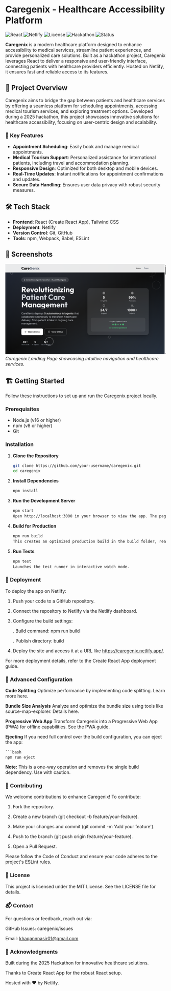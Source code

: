 # Caregenix - Healthcare Accessibility Platform

![React](https://img.shields.io/badge/React-18.2.0-61DAFB?logo=react)
![Netlify](https://img.shields.io/badge/Netlify-Deployed-00C7B7?logo=netlify)
![License](https://img.shields.io/badge/License-MIT-blue)
![Hackathon](https://img.shields.io/badge/Hackathon-2025-brightgreen)
![Status](https://img.shields.io/badge/Status-Active-green)

**Caregenix** is a modern healthcare platform designed to enhance accessibility to medical services, streamline patient experiences, and provide personalized care solutions. Built as a hackathon project, Caregenix leverages React to deliver a responsive and user-friendly interface, connecting patients with healthcare providers efficiently. Hosted on Netlify, it ensures fast and reliable access to its features.

## 🚀 Project Overview

Caregenix aims to bridge the gap between patients and healthcare services by offering a seamless platform for scheduling appointments, accessing medical tourism services, and exploring treatment options. Developed during a 2025 hackathon, this project showcases innovative solutions for healthcare accessibility, focusing on user-centric design and scalability.

### 🌟 Key Features
- **Appointment Scheduling**: Easily book and manage medical appointments.
- **Medical Tourism Support**: Personalized assistance for international patients, including travel and accommodation planning.
- **Responsive Design**: Optimized for both desktop and mobile devices.
- **Real-Time Updates**: Instant notifications for appointment confirmations and updates.
- **Secure Data Handling**: Ensures user data privacy with robust security measures.

## 🛠️ Tech Stack

- **Frontend**: React (Create React App), Tailwind CSS
- **Deployment**: Netlify
- **Version Control**: Git, GitHub
- **Tools**: npm, Webpack, Babel, ESLint

## 📸 Screenshots

![Landing Page](https://github.com/KhaqanNasir/caregenix/blob/master/homepage.png)
*Caregenix Landing Page showcasing intuitive navigation and healthcare services.*

## 🏗️ Getting Started

Follow these instructions to set up and run the Caregenix project locally.

### Prerequisites
- Node.js (v16 or higher)
- npm (v8 or higher)
- Git

### Installation
1. **Clone the Repository**
   ```bash
   git clone https://github.com/your-username/caregenix.git
   cd caregenix
2. **Install Dependencies**

   ```bash
   npm install
3. **Run the Development Server**

   ```bash
   npm start
   Open http://localhost:3000 in your browser to view the app. The page will reload automatically when you make changes.

4. **Build for Production**

   ```bash
   npm run build
   This creates an optimized production build in the build folder, ready for deployment.

5. **Run Tests**

   ```bash
   npm test
   Launches the test runner in interactive watch mode.

### 🚀 Deployment
To deploy the app on Netlify:

 1. Push your code to a GitHub repository.

 2. Connect the repository to Netlify via the Netlify dashboard.

 3. Configure the build settings:

    . Build command: npm run build

    . Publish directory: build

 4. Deploy the site and access it at a URL like https://caregenix.netlify.app/.

For more deployment details, refer to the Create React App deployment guide.

### 🧪 Advanced Configuration
**Code Splitting**
Optimize performance by implementing code splitting. Learn more here.

**Bundle Size Analysis**
Analyze and optimize the bundle size using tools like source-map-explorer. Details here.

**Progressive Web App**
Transform Caregenix into a Progressive Web App (PWA) for offline capabilities. See the PWA guide.

**Ejecting**
If you need full control over the build configuration, you can eject the app:

    ```bash
    npm run eject
    
**Note:** This is a one-way operation and removes the single build dependency. Use with caution.

### 🤝 Contributing
We welcome contributions to enhance Caregenix! To contribute:

 1. Fork the repository.

 2. Create a new branch (git checkout -b feature/your-feature).

 3. Make your changes and commit (git commit -m 'Add your feature').

 4. Push to the branch (git push origin feature/your-feature).

 5. Open a Pull Request.

Please follow the Code of Conduct and ensure your code adheres to the project's ESLint rules.

### 📜 License
This project is licensed under the MIT License. See the LICENSE file for details.

### 📬 Contact
For questions or feedback, reach out via:

GitHub Issues: caregenix/issues

Email: khaqannnasir01@gmail.com

### 🙌 Acknowledgments
Built during the 2025 Hackathon for innovative healthcare solutions.

Thanks to Create React App for the robust React setup.

Hosted with ❤️ by Netlify.
